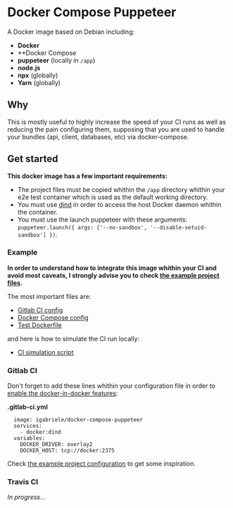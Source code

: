 # Docker Compose Puppeteer

A Docker image based on Debian including:
- **Docker**
- **Docker Compose
- **puppeteer** (locally in `/app`)
- **node.js**
- **npx** (globally)
- **Yarn** (globally)

## Why

This is mostly useful to highly increase the speed of your CI runs as well as reducing the pain configuring them,
supposing that you are used to handle your bundles (api, client, databases, etc) via docker-compose.

## Get started

**This docker image has a few important requirements:**

- The project files must be copied whithin the `/app` directory whithin your e2e test container which is used as the
default working directory.
- You must use [dind](https://hub.docker.com/_/docker#start-a-daemon-instance) in order to access the host Docker daemon
whithin the container.
- You must use the launch puppeteer with these arguments:
`puppeteer.launch({ args: ['--no-sandbox', '--disable-setuid-sandbox'] })`.

### Example

**In order to understand how to integrate this image whithin your CI and avoid most caveats, I strongly advise you to
check [the example project files](https://github.com/ivangabriele/docker-compose-puppeteer/blob/master/example).**

The most important files are:

- [Gitlab CI config](https://github.com/ivangabriele/docker-compose-puppeteer/blob/master/.gitlab-ci.yml)
- [Docker Compose config](https://github.com/ivangabriele/docker-compose-puppeteer/blob/master/example/docker-compose.yml)
- [Test Dockerfile](https://github.com/ivangabriele/docker-compose-puppeteer/blob/master/example/test.Dockerfile)

and here is how to simulate the CI run locally:

- [CI simulation script](https://github.com/ivangabriele/docker-compose-puppeteer/blob/master/example/scripts/ci/simulate_tests.sh)

### Gitlab CI

Don't forget to add these lines whithin your configuration file in order to
[enable the docker-in-docker features](https://docs.gitlab.com/ee/ci/docker/using_docker_build.html#use-docker-in-docker-executor):

**.gitlab-ci.yml**

```
  image: igabriele/docker-compose-puppeteer
  services:
    - docker:dind
  variables:
    DOCKER_DRIVER: overlay2
    DOCKER_HOST: tcp://docker:2375
```

Check [the example project configuration](https://github.com/ivangabriele/docker-compose-puppeteer/blob/master/.gitlab-ci.yml)
to get some inspiration.

### Travis CI

_In progress…_

<!--
## Versions

### latest

The [master docker file](https://github.com/ivangabriele/docker-compose-puppeteer/blob/master/Dockerfile) at the root of
the Github repository.

### d18-dc1-n10-y1

- Docker v18.09.7
- docker-compose v1.24.1
- node.js v10.16.0
- Yarn v1.16.0
-->
